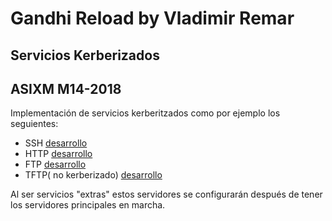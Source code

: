 # Gandhi Reload by Vladimir Remar
## Servicios Kerberizados
## ASIXM M14-2018


Implementación de servicios kerberitzados como por ejemplo los seguientes:

- SSH [desarrollo](https://gitlab.com/vladimir-remar/Gandhi.Reload/tree/master/Documentacion/ServiciosKerberizados/ServerSSH)
- HTTP [desarrollo](https://gitlab.com/vladimir-remar/Gandhi.Reload/tree/master/Documentacion/ServiciosKerberizados/ServerHTTP)
- FTP [desarrollo](https://gitlab.com/vladimir-remar/Gandhi.Reload/tree/master/Documentacion/ServiciosKerberizados/ServerFTP)
- TFTP( no kerberizado) [desarrollo](https://gitlab.com/vladimir-remar/Gandhi.Reload/tree/master/Documentacion/ServiciosKerberizados/ServerTFTP)

Al ser servicios "extras" estos servidores se configurarán después de 
tener los servidores principales en marcha.
